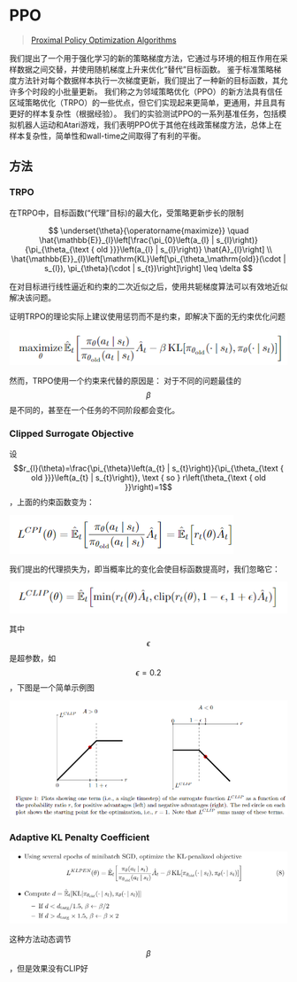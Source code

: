 # PPO



> [Proximal Policy Optimization Algorithms](https://arxiv.org/pdf/1707.06347.pdf)

我们提出了一个用于强化学习的新的策略梯度方法，它通过与环境的相互作用在采样数据之间交替，并使用随机梯度上升来优化“替代”目标函数。 鉴于标准策略梯度方法针对每个数据样本执行一次梯度更新，我们提出了一种新的目标函数，其允许多个时段的小批量更新。 我们称之为邻域策略优化（PPO）的新方法具有信任区域策略优化（TRPO）的一些优点，但它们实现起来更简单，更通用，并且具有更好的样本复杂性（根据经验）。 我们的实验测试PPO的一系列基准任务，包括模拟机器人运动和Atari游戏，我们表明PPO优于其他在线政策梯度方法，总体上在样本复杂性，简单性和wall-time之间取得了有利的平衡。

## 方法

### TRPO

在TRPO中，目标函数\(“代理”目标\)的最大化，受策略更新步长的限制

$$
\underset{\theta}{\operatorname{maximize}} \quad \hat{\mathbb{E}}_{l}\left[\frac{\pi_{0}\left(a_{l} | s_{l}\right)}{\pi_{\theta_{\text { old }}}\left(a_{l} | s_{l}\right)} \hat{A}_{l}\right]
\\
\hat{\mathbb{E}}_{l}\left[\mathrm{KL}\left[\pi_{\theta_\mathrm{old}}(\cdot | s_{l}), \pi_{\theta}(\cdot | s_{t})\right]\right] \leq \delta
$$

在对目标进行线性逼近和约束的二次近似之后，使用共轭梯度算法可以有效地近似解决该问题。

证明TRPO的理论实际上建议使用惩罚而不是约束，即解决下面的无约束优化问题

![](../../.gitbook/assets/image-81.png)

然而，TRPO使用一个约束来代替的原因是： 对于不同的问题最佳的$$β$$是不同的，甚至在一个任务的不同阶段都会变化。

### Clipped Surrogate Objective

设 $$r_{l}(\theta)=\frac{\pi_{\theta}\left(a_{t} | s_{t}\right)}{\pi_{\theta_{\text { old }}}\left(a_{t} | s_{t}\right)}, \text { so } r\left(\theta_{\text { old }}\right)=1$$ ，上面的约束函数变为：

![](../../.gitbook/assets/image-19.png)

我们提出的代理损失为，即当概率比的变化会使目标函数提高时，我们忽略它：

![](../../.gitbook/assets/image-49.png)

其中 $$\epsilon$$是超参数，如 $$\epsilon=0.2$$ ，下图是一个简单示例图

![](../../.gitbook/assets/image-111.png)

### Adaptive KL Penalty Coefficient

![](../../.gitbook/assets/image-69.png)

这种方法动态调节 $$β$$ ，但是效果没有CLIP好

